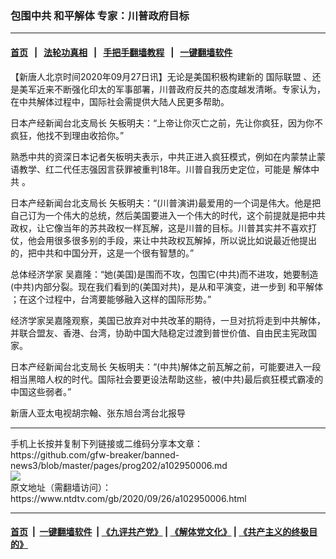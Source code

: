 ### 包围中共 和平解体 专家：川普政府目标
------------------------

#### [首页](https://github.com/gfw-breaker/banned-news3/blob/master/README.md) &nbsp;&nbsp;|&nbsp;&nbsp; [法轮功真相](https://github.com/begood0513/basic/blob/master/README.md)  &nbsp;&nbsp;|&nbsp;&nbsp; [手把手翻墙教程](https://github.com/gfw-breaker/guides/wiki)  &nbsp;&nbsp;|&nbsp;&nbsp; [一键翻墙软件](https://github.com/gfw-breaker/nogfw/blob/master/README.md)  



<div><div class="post_content" itemprop="articleBody">
 <p>
  【新唐人北京时间2020年09月27日讯】无论是美国积极构建新的
  <ok href="https://www.ntdtv.com/gb/国际联盟.htm">
   国际联盟
  </ok>
  、还是美军近来不断强化印太的军事部署，川普政府反共的态度越发清晰。专家认为，在中共解体过程中，国际社会需提供大陆人民更多帮助。
 </p>
 <p>
  日本产经新闻台北支局长 矢板明夫：“上帝让你灭亡之前，先让你疯狂，因为你不疯狂，他找不到理由收拾你。”
 </p>
 <p>
  熟悉中共的资深日本记者矢板明夫表示，中共正进入疯狂模式，例如在内蒙禁止蒙语教学、红二代任志强因言获罪被重判18年。川普自我历史定位，可能是
  <ok href="https://www.ntdtv.com/gb/解体中共.htm">
   解体中共
  </ok>
  。
 </p>
 <p>
  日本产经新闻台北支局长 矢板明夫：“(川普演讲)最爱用的一个词是伟大。他是把自己订为一个伟大的总统，然后美国要进入一个伟大的时代，这个前提就是把中共政权，让它像当年的苏共政权一样瓦解，这是川普的目标。川普其实并不喜欢打仗，他会用很多很多别的手段，来让中共政权瓦解掉，所以说比如说最近他提出的，把中共和中国分开，这是一个很有智慧的。”
 </p>
 <p>
  总体经济学家 吴嘉隆：“她(美国)是围而不攻，包围它(中共)而不进攻，她要制造(中共)内部分裂。现在我们看到的(美国对共)，是从和平演变，进一步到
  <ok href="https://www.ntdtv.com/gb/和平解体.htm">
   和平解体
  </ok>
  ；在这个过程中，台湾要能够融入这样的国际形势。”
 </p>
 <p>
  经济学家吴嘉隆观察，美国已放弃对中共改革的期待，一旦对抗将走到中共解体，并联合盟友、香港、台湾，协助中国大陆稳定过渡到普世价值、自由民主宪政国家。
 </p>
 <p>
  日本产经新闻台北支局长 矢板明夫：“(中共)解体之前瓦解之前，可能要进入一段相当黑暗人权的时代。国际社会要更设法帮助这些，被(中共)最后疯狂模式霸凌的中国这些弱者。”
 </p>
 <p>
  新唐人亚太电视胡宗翰、张东旭台湾台北报导
 </p>
 <div class="single_ad">
 </div>
</div>
</div>
<hr/>
手机上长按并复制下列链接或二维码分享本文章：<br/>
https://github.com/gfw-breaker/banned-news3/blob/master/pages/prog202/a102950006.md <br/>
<a href='https://github.com/gfw-breaker/banned-news3/blob/master/pages/prog202/a102950006.md'><img src='https://github.com/gfw-breaker/banned-news3/blob/master/pages/prog202/a102950006.md.png'/></a> <br/>
原文地址（需翻墙访问）：https://www.ntdtv.com/gb/2020/09/26/a102950006.html


------------------------
#### [首页](https://github.com/gfw-breaker/banned-news3/blob/master/README.md) &nbsp;|&nbsp; [一键翻墙软件](https://github.com/gfw-breaker/nogfw/blob/master/README.md) &nbsp;| [《九评共产党》](https://github.com/gfw-breaker/9ping.md/blob/master/README.md#九评之一评共产党是什么) | [《解体党文化》](https://github.com/gfw-breaker/jtdwh.md/blob/master/README.md) | [《共产主义的终极目的》](https://github.com/gfw-breaker/gczydzjmd.md/blob/master/README.md)


<img src='http://gfw-breaker.win/banned-news3/pages/prog202/a102950006.md' width='0px' height='0px'/>